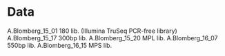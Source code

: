 # Data

A.Blomberg\_15\_01	180 lib. (Illumina TruSeq PCR-free library)
A.Blomberg\_15\_17	300bp lib.
A.Blomberg\_15\_20	MPL lib.
A.Blomberg\_16\_07	550bp lib.
A.Blomberg\_16\_15	MPS lib.
